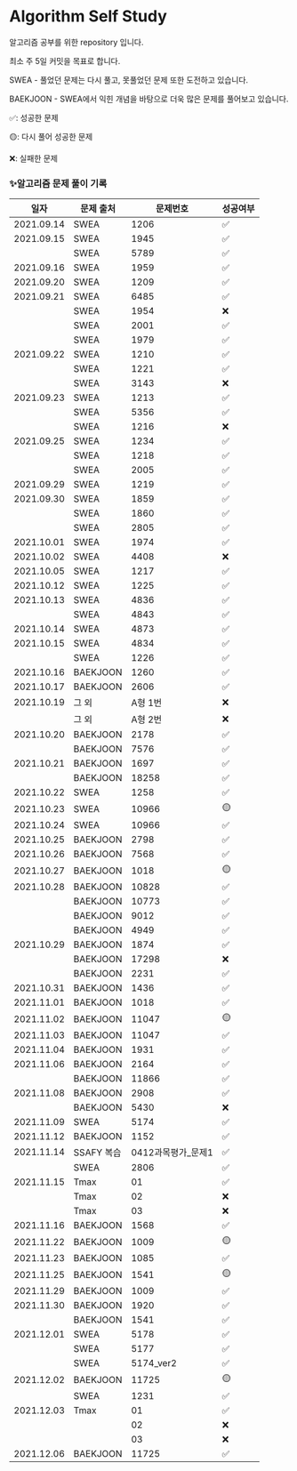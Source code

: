# Algorithm Self Study
알고리즘 공부를 위한 repository 입니다.

최소 주 5일 커밋을 목표로 합니다.



SWEA - 풀었던 문제는 다시 풀고, 못풀었던 문제 또한 도전하고 있습니다.

BAEKJOON - SWEA에서 익힌 개념을 바탕으로 더욱 많은 문제를 풀어보고 있습니다.

✅: 성공한 문제

🟡: 다시 풀어 성공한 문제

❌: 실패한 문제



### ✨알고리즘 문제 풀이 기록

| 일자       | 문제 출처  | 문제번호           | 성공여부 |
| ---------- | ---------- | ------------------ | -------- |
| 2021.09.14 | SWEA       | 1206               | ✅        |
| 2021.09.15 | SWEA       | 1945               | ✅        |
|            | SWEA       | 5789               | ✅        |
| 2021.09.16 | SWEA       | 1959               | ✅        |
| 2021.09.20 | SWEA       | 1209               | ✅        |
| 2021.09.21 | SWEA       | 6485               | ✅        |
|            | SWEA       | 1954               | ❌        |
|            | SWEA       | 2001               | ✅        |
|            | SWEA       | 1979               | ✅        |
| 2021.09.22 | SWEA       | 1210               | ✅        |
|            | SWEA       | 1221               | ✅        |
|            | SWEA       | 3143               | ❌        |
| 2021.09.23 | SWEA       | 1213               | ✅        |
|            | SWEA       | 5356               | ✅        |
|            | SWEA       | 1216               | ❌        |
| 2021.09.25 | SWEA       | 1234               | ✅        |
|            | SWEA       | 1218               | ✅        |
|            | SWEA       | 2005               | ✅        |
| 2021.09.29 | SWEA       | 1219               | ✅        |
| 2021.09.30 | SWEA       | 1859               | ✅        |
|            | SWEA       | 1860               | ✅        |
|            | SWEA       | 2805               | ✅        |
| 2021.10.01 | SWEA       | 1974               | ✅        |
| 2021.10.02 | SWEA       | 4408               | ❌        |
| 2021.10.05 | SWEA       | 1217               | ✅        |
| 2021.10.12 | SWEA       | 1225               | ✅        |
| 2021.10.13 | SWEA       | 4836               | ✅        |
|            | SWEA       | 4843               | ✅        |
| 2021.10.14 | SWEA       | 4873               | ✅        |
| 2021.10.15 | SWEA       | 4834               | ✅        |
|            | SWEA       | 1226               | ✅        |
| 2021.10.16 | BAEKJOON   | 1260               | ✅        |
| 2021.10.17 | BAEKJOON   | 2606               | ✅        |
| 2021.10.19 | 그 외      | A형 1번            | ❌        |
|            | 그 외      | A형 2번            | ❌        |
| 2021.10.20 | BAEKJOON   | 2178               | ✅        |
|            | BAEKJOON   | 7576               | ✅        |
| 2021.10.21 | BAEKJOON   | 1697               | ✅        |
|            | BAEKJOON   | 18258              | ✅        |
| 2021.10.22 | SWEA       | 1258               | ✅        |
| 2021.10.23 | SWEA       | 10966              | 🟡        |
| 2021.10.24 | SWEA       | 10966              | ✅        |
| 2021.10.25 | BAEKJOON   | 2798               | ✅        |
| 2021.10.26 | BAEKJOON   | 7568               | ✅        |
| 2021.10.27 | BAEKJOON   | 1018               | 🟡        |
| 2021.10.28 | BAEKJOON   | 10828              | ✅        |
|            | BAEKJOON   | 10773              | ✅        |
|            | BAEKJOON   | 9012               | ✅        |
|            | BAEKJOON   | 4949               | ✅        |
| 2021.10.29 | BAEKJOON   | 1874               | ✅        |
|            | BAEKJOON   | 17298              | ❌        |
|            | BAEKJOON   | 2231               | ✅        |
| 2021.10.31 | BAEKJOON   | 1436               | ✅        |
| 2021.11.01 | BAEKJOON   | 1018               | ✅        |
| 2021.11.02 | BAEKJOON   | 11047              | 🟡        |
| 2021.11.03 | BAEKJOON   | 11047              | ✅        |
| 2021.11.04 | BAEKJOON   | 1931               | ✅        |
| 2021.11.06 | BAEKJOON   | 2164               | ✅        |
|            | BAEKJOON   | 11866              | ✅        |
| 2021.11.08 | BAEKJOON   | 2908               | ✅        |
|            | BAEKJOON   | 5430               | ❌        |
| 2021.11.09 | SWEA       | 5174               | ✅        |
| 2021.11.12 | BAEKJOON   | 1152               | ✅        |
| 2021.11.14 | SSAFY 복습 | 0412과목평가_문제1 | ✅        |
|            | SWEA       | 2806               | ✅        |
| 2021.11.15 | Tmax       | 01                 | ✅        |
|            | Tmax       | 02                 | ❌        |
|            | Tmax       | 03                 | ❌        |
| 2021.11.16 | BAEKJOON   | 1568               | ✅        |
| 2021.11.22 | BAEKJOON   | 1009               | 🟡        |
| 2021.11.23 | BAEKJOON   | 1085               | ✅        |
| 2021.11.25 | BAEKJOON   | 1541               | 🟡        |
| 2021.11.29 | BAEKJOON   | 1009               | ✅        |
| 2021.11.30 | BAEKJOON   | 1920               | ✅        |
|            | BAEKJOON   | 1541               | ✅        |
| 2021.12.01 | SWEA       | 5178               | ✅        |
|            | SWEA       | 5177               | ✅        |
|            | SWEA       | 5174_ver2          | ✅        |
| 2021.12.02 | BAEKJOON   | 11725              | 🟡        |
|            | SWEA       | 1231               | ✅        |
| 2021.12.03 | Tmax       | 01                 | ✅        |
|            |            | 02                 | ❌        |
|            |            | 03                 | ❌        |
| 2021.12.06 | BAEKJOON   | 11725              | ✅        |
